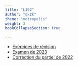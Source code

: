 ```yaml
---
title: "L1S2"
author: "qkzk"
theme: "metropolis"
weight: 3 
bookCollapseSection: true

---
```


* [Exercices de révision](./revisions.pdf)
* [Examen de 2023](./L1S1_examen_2022.pdf)
* [Correction du partiel de 2022](./2022_ds1_correction.pdf)


